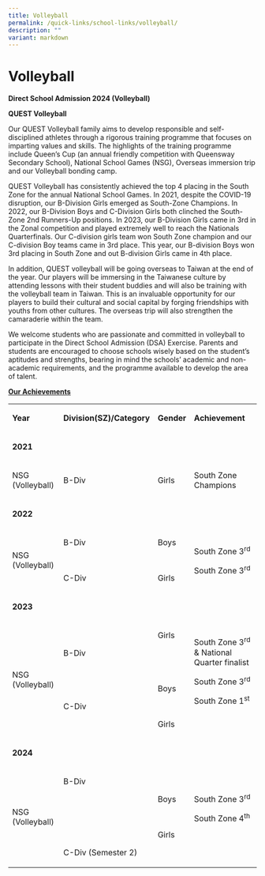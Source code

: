 ```yaml
---
title: Volleyball
permalink: /quick-links/school-links/volleyball/
description: ""
variant: markdown
---
```

<h1>Volleyball</h1>
<p><strong>Direct School Admission 2024 (Volleyball)</strong>
</p>
<p><strong>QUEST Volleyball</strong>
</p>
<p>Our QUEST Volleyball family aims to develop responsible and self-disciplined
athletes through a rigorous training programme that focuses on imparting
values and skills. The highlights of the training programme include Queen’s
Cup (an annual friendly competition with Queensway Secondary School), National
School Games (NSG), Overseas immersion trip and our Volleyball bonding
camp.</p>
<p>QUEST Volleyball has consistently achieved the top 4 placing in the South
Zone for the annual National School Games. In 2021, despite the COVID-19
disruption, our B-Division Girls emerged as South-Zone Champions. In 2022,
our B-Division Boys and C-Division Girls both clinched the South-Zone 2nd
Runners-Up positions. In 2023, our B-Division Girls came in 3rd in the
Zonal competition and played extremely well to reach the Nationals Quarterfinals.
Our C-division girls team won South Zone champion and our C-division Boy
teams came in 3rd place. This year, our B-division Boys won 3rd placing
in South Zone and out B-division Girls came in 4th place.</p>
<p>In addition, QUEST volleyball will be going overseas to Taiwan at the
end of the year. Our players will be immersing in the Taiwanese culture
by attending lessons with their student buddies and will also be training
with the volleyball team in Taiwan. This is an invaluable opportunity for
our players to build their cultural and social capital by forging friendships
with youths from other cultures. The overseas trip will also strengthen
the camaraderie within the team.</p>
<p>We welcome students who are passionate and committed in volleyball to
participate in the Direct School Admission (DSA) Exercise. Parents and
students are encouraged to choose schools wisely based on the student’s
aptitudes and strengths, bearing in mind the schools’ academic and non-academic
requirements, and the programme available to develop the area of talent.</p>
<p><strong><u>Our Achievements</u></strong>
</p>
<table style="minWidth: 100px">
<colgroup>
<col>
<col>
<col>
<col>
</colgroup>
<tbody>
<tr>
<td rowspan="1" colspan="1">
<p><strong>Year</strong>
</p>
</td>
<td rowspan="1" colspan="1">
<p><strong>Division(SZ)/Category</strong>
</p>
</td>
<td rowspan="1" colspan="1">
<p><strong>Gender</strong>
</p>
</td>
<td rowspan="1" colspan="1">
<p><strong>Achievement</strong>
</p>
</td>
</tr>
<tr>
<td rowspan="1" colspan="1">
<p><strong>2021</strong>
</p>
</td>
<td rowspan="1" colspan="1">
<p>&nbsp;</p>
</td>
<td rowspan="1" colspan="1">
<p>&nbsp;</p>
</td>
<td rowspan="1" colspan="1">
<p>&nbsp;</p>
</td>
</tr>
<tr>
<td rowspan="1" colspan="1">
<p>NSG (Volleyball)</p>
</td>
<td rowspan="1" colspan="1">
<p>B-Div</p>
</td>
<td rowspan="1" colspan="1">
<p>Girls</p>
</td>
<td rowspan="1" colspan="1">
<p>South Zone Champions</p>
</td>
</tr>
<tr>
<td rowspan="1" colspan="1">
<p><strong>2022</strong>
</p>
</td>
<td rowspan="1" colspan="1">
<p>&nbsp;</p>
</td>
<td rowspan="1" colspan="1">
<p>&nbsp;</p>
</td>
<td rowspan="1" colspan="1">
<p>&nbsp;</p>
</td>
</tr>
<tr>
<td rowspan="1" colspan="1">
<p>NSG (Volleyball)</p>
</td>
<td rowspan="1" colspan="1">
<p>B-Div</p>
<p>&nbsp;</p>
<p>C-Div</p>
</td>
<td rowspan="1" colspan="1">
<p>Boys</p>
<p>&nbsp;</p>
<p>Girls</p>
</td>
<td rowspan="1" colspan="1">
<p>South Zone 3<sup>rd</sup>
</p>
<p>South Zone 3<sup>rd</sup>
</p>
</td>
</tr>
<tr>
<td rowspan="1" colspan="1">
<p><strong>2023</strong>
</p>
</td>
<td rowspan="1" colspan="1">
<p>&nbsp;</p>
</td>
<td rowspan="1" colspan="1">
<p>&nbsp;</p>
</td>
<td rowspan="1" colspan="1">
<p>&nbsp;</p>
</td>
</tr>
<tr>
<td rowspan="1" colspan="1">
<p>NSG (Volleyball)</p>
</td>
<td rowspan="1" colspan="1">
<p>B-Div</p>
<p>&nbsp;</p>
<p>&nbsp;</p>
<p>C-Div</p>
</td>
<td rowspan="1" colspan="1">
<p>Girls</p>
<p>&nbsp;</p>
<p>&nbsp;</p>
<p>Boys</p>
<p>&nbsp;</p>
<p>Girls</p>
</td>
<td rowspan="1" colspan="1">
<p>South Zone 3<sup>rd</sup> &amp; National Quarter finalist</p>
<p>South Zone 3<sup>rd</sup>
</p>
<p>South Zone 1<sup>st</sup>
</p>
<p>&nbsp;</p>
</td>
</tr>
<tr>
<td rowspan="1" colspan="1">
<p><strong>2024</strong>
</p>
</td>
<td rowspan="1" colspan="1">
<p>&nbsp;</p>
</td>
<td rowspan="1" colspan="1">
<p>&nbsp;</p>
</td>
<td rowspan="1" colspan="1">
<p>&nbsp;</p>
</td>
</tr>
<tr>
<td rowspan="1" colspan="1">
<p>NSG (Volleyball)</p>
</td>
<td rowspan="1" colspan="1">
<p>B-Div</p>
<p>&nbsp;</p>
<p>&nbsp;</p>
<p>&nbsp;</p>
<p>C-Div (Semester 2)</p>
</td>
<td rowspan="1" colspan="1">
<p>Boys</p>
<p>&nbsp;</p>
<p>Girls</p>
</td>
<td rowspan="1" colspan="1">
<p>South Zone 3<sup>rd</sup>
</p>
<p>South Zone 4<sup>th</sup>
</p>
<p>&nbsp;</p>
</td>
</tr>
</tbody>
</table>
<p></p>
<p></p>
<p></p>
<p></p>